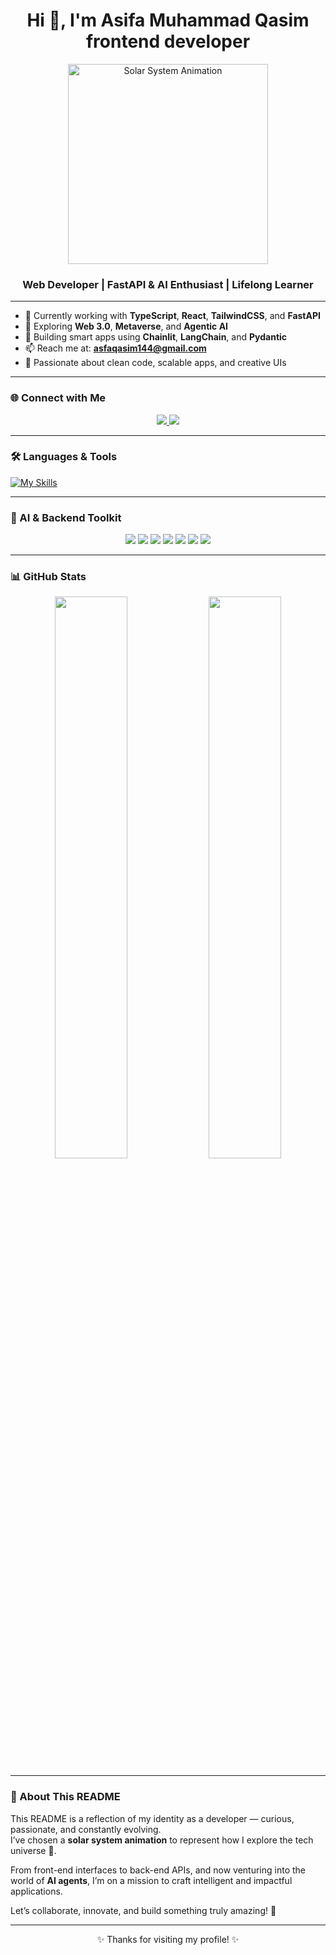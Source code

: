 <h1 align="center">Hi 👋, I'm Asifa Muhammad Qasim frontend developer</h1>

<p align="center">
  <img src="https://raw.githubusercontent.com/AsfaQasim/AsfaQasim/main/assets/solar_system_orbit.gif" width="320" alt="Solar System Animation" />
</p>

<h3 align="center">Web Developer | FastAPI & AI Enthusiast | Lifelong Learner</h3>

---

- 🔭 Currently working with **TypeScript**, **React**, **TailwindCSS**, and **FastAPI**
- 🌱 Exploring **Web 3.0**, **Metaverse**, and **Agentic AI**
- 🤖 Building smart apps using **Chainlit**, **LangChain**, and **Pydantic**
- 📫 Reach me at: **asfaqasim144@gmail.com**
- 🧠 Passionate about clean code, scalable apps, and creative UIs

---

### 🌐 Connect with Me

<p align="center">
  <a href="https://github.com/AsfaQasim">
    <img src="https://img.shields.io/badge/GitHub-000000?style=for-the-badge&logo=github&logoColor=white"/>
  </a>
  <a href="https://www.linkedin.com/in/asifa-muhammad-qasim-006120305/">
    <img src="https://img.shields.io/badge/LinkedIn-0A66C2?style=for-the-badge&logo=linkedin&logoColor=white"/>
  </a>
</p>

---

### 🛠️ Languages & Tools

[![My Skills](https://skillicons.dev/icons?i=html,css,tailwind,js,ts,react,nextjs,nodejs,py,git,github,vscode,figma)](https://skillicons.dev)

---

### 🤖 AI & Backend Toolkit

<p align="center">
  <img src="https://img.shields.io/badge/FastAPI-005571?style=for-the-badge&logo=fastapi&logoColor=white"/>
  <img src="https://img.shields.io/badge/Pydantic-3178C6?style=for-the-badge&logo=python&logoColor=white"/>
  <img src="https://img.shields.io/badge/Chainlit-3C3C3C?style=for-the-badge&logo=python&logoColor=white"/>
  <img src="https://img.shields.io/badge/LangChain-4B0082?style=for-the-badge"/>
  <img src="https://img.shields.io/badge/PostgreSQL-336791?style=for-the-badge&logo=postgresql&logoColor=white"/>
  <img src="https://img.shields.io/badge/Railway-000000?style=for-the-badge&logo=railway&logoColor=white"/>
  <img src="https://img.shields.io/badge/Render-00979D?style=for-the-badge&logo=render&logoColor=white"/>
</p>

---

### 📊 GitHub Stats

<p align="center">
  <img src="https://github-readme-stats.vercel.app/api?username=AsfaQasim&show_icons=true&theme=dark&hide_border=true" width="48%"/>
  <img src="https://github-readme-stats.vercel.app/api/top-langs/?username=AsfaQasim&layout=compact&theme=dark&hide_border=true" width="48%"/>
</p>

---

### 📘 About This README

This README is a reflection of my identity as a developer — curious, passionate, and constantly evolving.  
I’ve chosen a **solar system animation** to represent how I explore the tech universe 🌌.

From front-end interfaces to back-end APIs, and now venturing into the world of **AI agents**, I’m on a mission to craft intelligent and impactful applications.

Let’s collaborate, innovate, and build something truly amazing! 🚀

---

<p align="center">✨ Thanks for visiting my profile! ✨</p>

